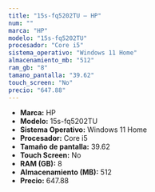 ```yaml
---
title: "15s-fq5202TU — HP"
num: ""
marca: "HP"
modelo: "15s-fq5202TU"
procesador: "Core i5"
sistema_operativo: "Windows 11 Home"
almacenamiento_mb: "512"
ram_gb: "8"
tamano_pantalla: "39.62"
touch_screen: "No"
precio: "647.88"
---
```

<ul>
<li><strong>Marca:</strong> HP</li>
<li><strong>Modelo:</strong> 15s-fq5202TU</li>
<li><strong>Sistema Operativo:</strong> Windows 11 Home</li>
<li><strong>Procesador:</strong> Core i5 </li>
<li><strong>Tamaño de pantalla:</strong> 39.62</li>
<li><strong>Touch Screen:</strong> No</li>
<li><strong>RAM (GB):</strong> 8</li>
<li><strong>Almacenamiento (MB):</strong> 512</li>
<li><strong>Precio:</strong> 647.88</li>
</ul>